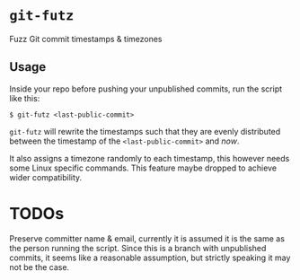 # `git-futz`

Fuzz Git commit timestamps & timezones

## Usage

Inside your repo before pushing your unpublished commits, run the
script like this:

```shell
$ git-futz <last-public-commit>
```

`git-futz` will rewrite the timestamps such that they are evenly
distributed between the timestamp of the `<last-public-commit>` and
_now_.

It also assigns a timezone randomly to each timestamp, this however
needs some Linux specific commands.  This feature maybe dropped to
achieve wider compatibility.

# TODOs

Preserve committer name & email, currently it is assumed it is the
same as the person running the script.  Since this is a branch with
unpublished commits, it seems like a reasonable assumption, but
strictly speaking it may not be the case.
